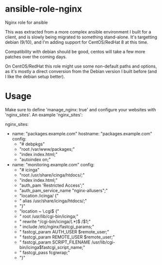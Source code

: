 # ansible-role-nginx
Nginx role for ansible

This was extracted from a more complex ansible environment I built for a client, and is slowly being migrated to something stand-alone.
It's targetting debian (9/10), and I'm adding support for CentOS/RedHat 8 at this time.

Compatibility with debian should be good, centos will take a few more patches over the coming days.

On CentOS/RedHat this role might use some non-default paths and options, as it's mostly a
direct conversion from the Debian version I built before (and I like the debian setup
better).

# Usage

Make sure to define 'manage_nginx: true' and configure your websites with 'nginx_sites'.
An example 'nginx_sites':

nginx_sites:
  - name: "packages.example.com"
    hostname: "packages.example.com"
    config:
      - "# debpkgs"
      - "root /var/www/packages;"
      - "index index.html;"
      - "autoindex on;"
  - name: "monitoring.example.com"
    config:
      - "# icinga"
      - "root /usr/share/icinga/htdocs/;"
      - "index index.html;"
      - "auth_pam 'Restricted Access';"
      - "auth_pam_service_name \"nginx-allusers\";"
      - "location /icinga/ {"
      - "    alias /usr/share/icinga/htdocs/;"
      - "}" 
      - "location ~ \\.cgi$ {"
      - "    root /usr/lib/cgi-bin/icinga;"
      - "    rewrite ^/cgi-bin/icinga/(.*)$ /$1;"
      - "    include /etc/nginx/fastcgi_params;"
      - "    fastcgi_param AUTH_USER $remote_user;"
      - "    fastcgi_param REMOTE_USER $remote_user;"
      - "    fastcgi_param SCRIPT_FILENAME /usr/lib/cgi-bin/icinga$fastcgi_script_name;"
      - "    fastcgi_pass fcgiwrap;"
      - "}" 

